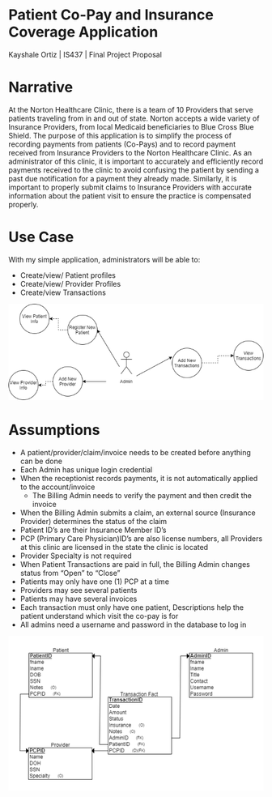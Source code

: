 # Patient Co-Pay and Insurance Coverage Application
Kayshale Ortiz | 
IS437 | 
Final Project Proposal
# Narrative
At the Norton Healthcare Clinic, there is a team of 10 Providers that serve patients traveling from in and out of state. Norton accepts a wide variety of Insurance Providers, from local Medicaid beneficiaries to Blue Cross Blue Shield. The purpose of this application is to simplify the process of recording payments from patients (Co-Pays) and to record payment received from Insurance Providers to the Norton Healthcare Clinic. As an administrator of this clinic, it is important to accurately and efficiently record payments received to the clinic to avoid confusing the patient by sending a past due notification for a payment they already made. Similarly, it is important to properly submit claims to Insurance Providers with accurate information about the patient visit to ensure the practice is compensated properly.

# Use Case
With my simple application, administrators will be able to:
* Create/view/ Patient profiles
* Create/view/ Provider Profiles
* Create/view Transactions


![Use Case Diagram](https://github.com/kayshale/FinalProject/blob/master/UseCases.png)

# Assumptions
* A patient/provider/claim/invoice needs to be created before anything can be done
* Each Admin has unique login credential
* When the receptionist records payments, it is not automatically applied to the account/invoice
 	* The Billing Admin needs to verify the payment and then credit the invoice
* When the Billing Admin submits a claim, an external source (Insurance Provider) determines the status of the claim 
* Patient ID’s are their Insurance Member ID’s 
* PCP (Primary Care Physician)ID’s are also license numbers, all Providers at this clinic are licensed in the state the clinic is located
* Provider Specialty is not required
* When Patient Transactions are paid in full, the Billing Admin changes status from “Open” to “Close”
* Patients may only have one (1) PCP at a time 
* Providers may see several patients 
* Patients may have several invoices
* Each transaction must only have one patient, Descriptions help the patient understand which visit the co-pay is for
* All admins need a username and password in the database to log in

![Relational Schema](https://github.com/kayshale/FinalProject/blob/master/Schema.png)

